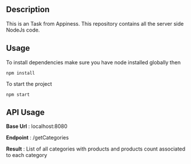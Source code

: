 ## Description

This is an Task from Appiness. This repository contains all the server side NodeJs code. 

## Usage

To install dependencies make sure you have node installed globally then

`npm install`

To start the project

`npm start`

## API Usage

**Base Url** : localhost:8080

**Endpoint** : /getCategories

**Result** : List of all categories with products and products count associated to each category